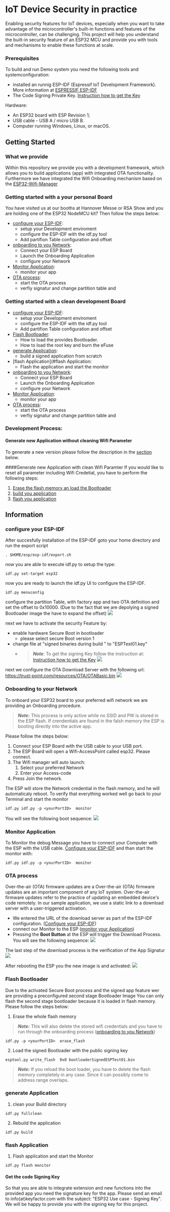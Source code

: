 # IoT Device Security in practice
Enabling security features for IoT devices, especially when you want to take advantage of the microcontroller's built-in functions
and features of the microcontroller, can be challenging. This project will help you understand the built-in security feature 
of an ESP32 MCU and provide you with tools and mechanisms to enable these functions at scale.

### <a name="prerequisites"></a>Prerequisites
To build and run Demo system you need the following tools and systemconfiguration: 
* installed an runnig ESP-IDF (Espressif IoT Development Framework). More information at [ESPRESSIF ESP-IDF](https://docs.espressif.com/projects/esp-idf/en/latest/esp32/get-started/index.html)
* The Code Signing Private Key.  [Instruction how to get the Key](#getSigningKey)

Hardware: 
* An ESP32 board with ESP Revision 1; 
* USB cable - USB A / micro USB B.
* Computer running Windows, Linux, or macOS.

## Getting Started 
### <a name="What we provide"></a>What we provide
Within this repository we provide you with a development framework, which allows you to build applications (app)
with integrated OTA functionality. Furthermore we have integrated the Wifi Onboarding mechanism based on the [ESP32-Wifi-Manager](https://github.com/tonyp7/esp32-wifi-manager)

### Getting started with a your personal Board

You have visited us at our booths at Hannover Messe or RSA Show and you are holding one of the ESP32 NodeMCU kit?
Then follow the steps below:


* [configure your ESP-IDF](#configure_ESPIDF):
  * setup your Development enviroment
  * configure the ESP-IDF with the idf.py tool
  * Add partifion Table configuration and offset
* [onboarding to you Network](#onboarding):
  * Connect your ESP Board 
  * Launch the Onboarding Application
  * configure your Network
* [Monitor Application](#monitorApplication):
  * monitor your app
* [OTA process](#OTAprocess):
  * start the OTA process
  * verfiy signatur and change partition table and 

### Getting started with a clean development Board
* [configure your ESP-IDF](#configure_ESPIDF):
  * setup your Development enviroment
  * configure the ESP-IDF with the idf.py tool
  * Add partifion Table configuration and offset
* [Flash Bootloader](#flashBootloader):
  * How to load the provides Bootloader.
  * How to load the root key and burn the eFuse
* [generate Application](#generateApplication):
  * build a signed application from scratch 
* [flash Application](#flash Application:
  * Flash the application and start the monitor
* [onboarding to you Network](#onboarding):
  * Connect your ESP Board 
  * Launch the Onboarding Application
  * configure your Network
* [Monitor Application](#monitorApplication):
  * monitor your app
* [OTA process](#OTAprocess):
  * start the OTA process
  * verfiy signatur and change partition table and 

### Development Process: 

#### Generate new Application without cleaning Wifi Parameter
To generate a new version please follow the description in the [section](#generateApplication) below.

####Generate new Application with clean Wifi Paramter
If you would like to reset all parameter including Wifi Credetial, you have to perform the following steps: 
1. [Erase the flash memory an load the Bootloader](#flashBootloader)
2. [build you application](#generateApplication)
3. [flash you application](#flashApplication)


## Information
###  <a name="configure_ESPIDF"></a>configure your ESP-IDF
After succesfully installation of the ESP-IDF goto your home directory and run the export script
```console
. $HOME/esp/esp-idf/export.sh
```
now you are able to execute idf.py to setup the type: 
```console
idf.py set-target esp32
```
now you are ready to launch the idf.py UI to configure the ESP-IDF.
```console
idf.py menuconfig  
```
configure the partition Table, with factory app and two OTA definition and set the offset to 0x10000. 
(Due to the fact that we are depolying a signed Bootloader image the have to expand the offset)
![](/resources/PartitionTable.png)

next we have to activate the security Feature by: 
* enable hardware Secure Boot in bootloader
  * please select secure Boot version 1
* change file at "signed binaries during build " to "ESPTest01.key"
  * > **_Note_**: To get the signing Key follow the instruction at: [Instruction how to get the Key](#getSigningKey)
![](/resources/SecurityFeature.png)

next we configure the OTA Download Server with the following url: https://trust-point.com/resources/OTA/OTABasic.bin
![](/resources/DownloadServer.png)


### <a name="onboarding"></a>Onboarding to your Network
To onboard your ESP32 board to your preferred wifi network we are providing an Onboarding procedure.

>**_Note:_**
This process is only active while no SSID and PW is stored in the ESP flash. If crendentials
are found in the falsh memory the ESP is booting directly into the active app.

Please follow the steps below:
1. Connect your ESP Board with the USB cable to your USB port.
2. The ESP Board will open a Wifi-AccessPoint called esp32. Please connect. 
3. The Wifi manager will auto launch: 
   1. Select your preferred Network
   2. Enter your Access-code
4. Press Join the network. 

The ESP will store the Network credential in the flash memory, and he will automaticaly reboot.
To verify that everything worked well go back to your Terminal and start the monitor
````console
idf.py idf.py -p <yourPortID>  monitor 
````
You will see the following boot sequence: 
![](/resources/firstStart.png)

### <a name="monitorApplication"></a>Monitor Application
To Monitor the debug Message you have to connect your Computer with the ESP with the USB cable. 
[Configure your ESP-IDF](#configure_ESPIDF) and than start the monitor with: 
````console
idf.py idf.py -p <yourPortID>  monitor 
````

### <a name="OTAprocess"></a>OTA process
Over-the-air (OTA) firmware updates are a Over-the-air (OTA) firmware updates are an important component of any IoT system. Over-the-air firmware updates refer to the practice of updating an embedded device's code remotely.
In our sample application, we use a static link to a download server with a user-triggered activation. 
* We entered the URL of the download server as part of the ESP-IDF configuration. ([Configure your ESP-IDF](#configure_ESPIDF))
* connect our Monitor to the ESP ([monitor your Application](#monitorApplication))
* Pressing the **Boot Button** at the ESP will trigger the Download Process. You will see the following sequence:
![](/resources/OTAStart.png)

The last step of the download process is the verification of the App Signatur
![](/resources/OTASigVerified.png)

After rebooting the ESP you the new image is and activated: 
![](/resources/OTAReboot.png)


### <a name="flashBootloader"></a>Flash Bootloader
Due to the activated Secure Boot process and the signed app feature wer are providing a preconfigured second stage Bootloader Image
You can only flash the second stage bootloader because it is loaded in flash memory. 
Please follow the steps below: 
1. Erase the whole flash memory
>**_Note:_**
This will also delete the stored wifi credentials and you have to run through the onboarding process ([onboarding to you Network](#onboarding))
````console
idf.py -p <yourPortID>  erase_flash
````
2. Load the signed Bootloader with the public signing key
````console
esptool.py write_flash  0x0 bootloaderSignedESPTest01.bin   
````
>**_Note:_**
If you reload the boot loader, you have to delete the flash memory completely in any case. Since it can possibly come to address range overlaps.

### <a name="generateApplication"></a>generate Application

1. clean your Build directory
````console
idf.py fullclean   
````
2. Rebuild the application
````console
idf.py build    
````
 

### <a name="flashApplication"></a>flash Application
1. Flash application and start the Monitor
````console
idf.py flash monitor    
````


#### <a name="getSigningKey"></a>Get the code Signing Key
So that you are able to integrate extension and new functions into the provided app you need the signature key for the app.
Please send an email to info(at)keyfactor.com with the subject: "ESP32 Use case - Signing Key". 
We will be happy to provide you with the signing key for this project.


